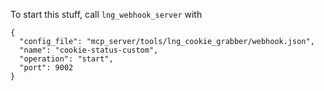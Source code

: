To start this stuff, call `lng_webhook_server` with 
```
{
  "config_file": "mcp_server/tools/lng_cookie_grabber/webhook.json",
  "name": "cookie-status-custom",
  "operation": "start",
  "port": 9002
}
```